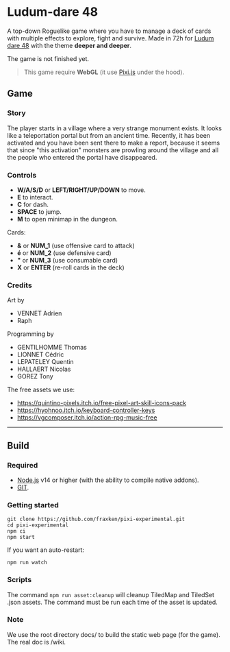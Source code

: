 # Ludum-dare 48

A top-down Roguelike game where you have to manage a deck of cards with multiple effects to explore, fight and survive. Made in 72h for [Ludum dare 48](https://ldjam.com/) with the theme **deeper and deeper**.

The game is not finished yet.

> This game require **WebGL** (it use [Pixi.js](https://www.pixijs.com/) under the hood).

## Game

### Story

The player starts in a village where a very strange monument exists. It looks like a teleportation portal but from an ancient time.
Recently, it has been activated and you have been sent there to make a report, because it seems that since "this activation" monsters are prowling around the village and all the people who entered the portal have disappeared.

### Controls

- **W/A/S/D** or **LEFT/RIGHT/UP/DOWN** to move.
- **E** to interact.
- **C** for dash.
- **SPACE** to jump.
- **M** to open minimap in the dungeon.

Cards:
- **&** or **NUM_1** (use offensive card to attack)
- **é** or **NUM_2** (use defensive card)
- **"** or **NUM_3** (use consumable card)
- **X** or **ENTER** (re-roll cards in the deck)

### Credits

Art by
- VENNET Adrien
- Raph

Programming by
- GENTILHOMME Thomas
- LIONNET Cédric
- LEPATELEY Quentin
- HALLAERT Nicolas
- GOREZ Tony

The free assets we use:
- https://quintino-pixels.itch.io/free-pixel-art-skill-icons-pack
- https://hyohnoo.itch.io/keyboard-controller-keys
- https://vgcomposer.itch.io/action-rpg-music-free

---

## Build

### Required

- [Node.js](https://nodejs.org/en/) v14 or higher (with the ability to compile native addons).
- [GIT](https://git-scm.com/).

### Getting started

```
git clone https://github.com/fraxken/pixi-experimental.git
cd pixi-experimental
npm ci
npm start
```

If you want an auto-restart:
```
npm run watch
```

### Scripts

The command `npm run asset:cleanup` will cleanup TiledMap and TiledSet .json assets. The command must be run each time of the asset is updated.


### Note
We use the root directory docs/ to build the static web page (for the game). The real doc is /wiki.
